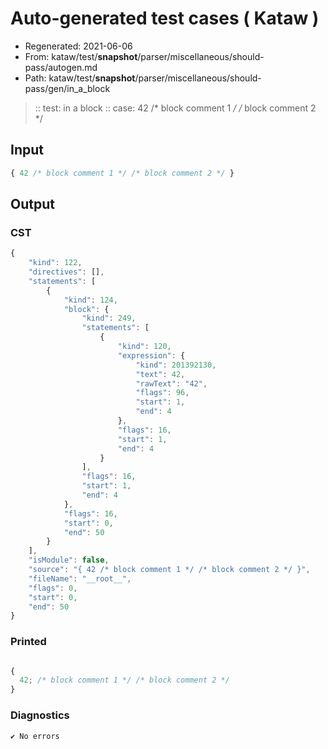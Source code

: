 # Auto-generated test cases ( Kataw )
- Regenerated: 2021-06-06
- From: kataw/test/__snapshot__/parser/miscellaneous/should-pass/autogen.md
- Path: kataw/test/__snapshot__/parser/miscellaneous/should-pass/gen/in_a_block
> :: test: in a block
> :: case: 42 /* block comment 1 */ /* block comment 2 */
## Input

`````js
{ 42 /* block comment 1 */ /* block comment 2 */ }
`````
## Output

### CST

```javascript
{
    "kind": 122,
    "directives": [],
    "statements": [
        {
            "kind": 124,
            "block": {
                "kind": 249,
                "statements": [
                    {
                        "kind": 120,
                        "expression": {
                            "kind": 201392130,
                            "text": 42,
                            "rawText": "42",
                            "flags": 96,
                            "start": 1,
                            "end": 4
                        },
                        "flags": 16,
                        "start": 1,
                        "end": 4
                    }
                ],
                "flags": 16,
                "start": 1,
                "end": 4
            },
            "flags": 16,
            "start": 0,
            "end": 50
        }
    ],
    "isModule": false,
    "source": "{ 42 /* block comment 1 */ /* block comment 2 */ }",
    "fileName": "__root__",
    "flags": 0,
    "start": 0,
    "end": 50
}
```

### Printed

```javascript

{
  42; /* block comment 1 */ /* block comment 2 */
}
```

### Diagnostics

```javascript
✔ No errors
```

